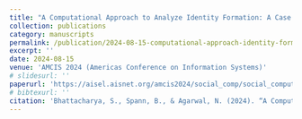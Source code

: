 ```yaml
---
title: "A Computational Approach to Analyze Identity Formation: A Case Study of Brazil Insurrection"
collection: publications
category: manuscripts
permalink: /publication/2024-08-15-computational-approach-identity-formation-brazil
excerpt: ''
date: 2024-08-15
venue: 'AMCIS 2024 (Americas Conference on Information Systems)'
# slidesurl: ''
paperurl: 'https://aisel.aisnet.org/amcis2024/social_comp/social_comput/19/'
# bibtexurl: ''
citation: 'Bhattacharya, S., Spann, B., & Agarwal, N. (2024). “A Computational Approach to Analyze Identity Formation: A Case Study of Brazil Insurrection.” In *AMCIS 2024 Proceedings*.'
---
```

